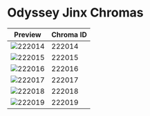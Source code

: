 # Odyssey Jinx Chromas

| Preview | Chroma ID |
|---------|-----------|
| ![222014](https://raw.communitydragon.org/latest/plugins/rcp-be-lol-game-data/global/default/v1/champion-chroma-images/222/222014.png) | 222014 |
| ![222015](https://raw.communitydragon.org/latest/plugins/rcp-be-lol-game-data/global/default/v1/champion-chroma-images/222/222015.png) | 222015 |
| ![222016](https://raw.communitydragon.org/latest/plugins/rcp-be-lol-game-data/global/default/v1/champion-chroma-images/222/222016.png) | 222016 |
| ![222017](https://raw.communitydragon.org/latest/plugins/rcp-be-lol-game-data/global/default/v1/champion-chroma-images/222/222017.png) | 222017 |
| ![222018](https://raw.communitydragon.org/latest/plugins/rcp-be-lol-game-data/global/default/v1/champion-chroma-images/222/222018.png) | 222018 |
| ![222019](https://raw.communitydragon.org/latest/plugins/rcp-be-lol-game-data/global/default/v1/champion-chroma-images/222/222019.png) | 222019 |